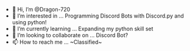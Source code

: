 - 👋 Hi, I’m @Dragon-720
- 👀 I’m interested in ... Programming Discord Bots with Discord.py and using python!
- 🌱 I’m currently learning ... Expanding my python skill set
- 💞️ I’m looking to collaborate on ... Discord Bot?
- 📫 How to reach me ... ~Classified~

<!---
Dragon-720/Dragon-720 is a ✨ special ✨ repository because its `README.md` (this file) appears on your GitHub profile.
You can click the Preview link to take a look at your changes.
--->
